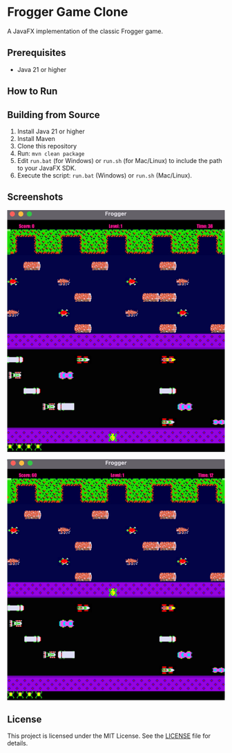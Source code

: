 # Frogger Game Clone

A JavaFX implementation of the classic Frogger game.

## Prerequisites
- Java 21 or higher

## How to Run
## Building from Source
1. Install Java 21 or higher
2. Install Maven
3. Clone this repository
4. Run: `mvn clean package`
5. Edit `run.bat` (for Windows) or `run.sh` (for Mac/Linux) to include the path to your JavaFX SDK.
6. Execute the script: `run.bat` (Windows) or `run.sh` (Mac/Linux).

## Screenshots

![Game Screenshot](src/main/resources/game/ss.png)

![Game Screenshot](src/main/resources/game/ss1.png)

## License

This project is licensed under the MIT License. See the [LICENSE](LICENSE) file for details.
